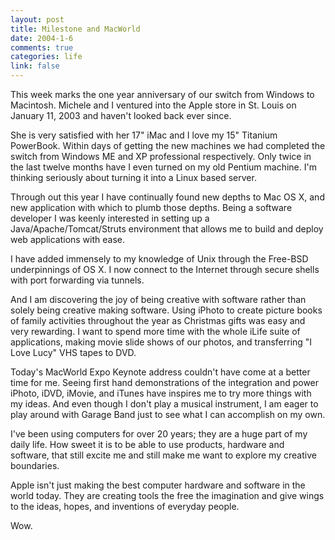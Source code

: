 ```yaml
--- 
layout: post
title: Milestone and MacWorld
date: 2004-1-6
comments: true
categories: life
link: false
---
```

This week marks the one year anniversary of our switch from Windows to Macintosh. Michele and I ventured into the Apple store in St. Louis on January 11, 2003 and haven't looked back ever since.

She is very satisfied with her 17" iMac and I love my 15" Titanium PowerBook. Within days of getting the new machines we had completed the switch from Windows ME and XP professional respectively. Only twice in the last twelve months have I even turned on my old Pentium machine. I'm thinking seriously about turning it into a Linux based server.

Through out this year I have continually found new depths to Mac OS X, and new application with which to plumb those depths. Being a software developer I was keenly interested in setting up a Java/Apache/Tomcat/Struts environment that allows me to build and deploy web applications with ease.

I have added immensely to my knowledge of Unix through the Free-BSD underpinnings of OS X. I now connect to the Internet through secure shells with port forwarding via tunnels.

And I am discovering the joy of being creative with software rather than solely being creative making software. Using iPhoto to create picture books of family activities throughout the year as Christmas gifts was easy and very rewarding. I want to spend more time with the whole iLife suite of applications, making movie slide shows of our photos, and transferring "I Love Lucy" VHS tapes to DVD.

Today's MacWorld Expo Keynote address couldn't have come at a better time for me. Seeing first hand demonstrations of the integration and power iPhoto, iDVD, iMovie, and iTunes have inspires me to try more things with my ideas. And even though I don't play a musical instrument, I am eager to play around with Garage Band just to see what I can accomplish on my own.

I've been using computers for over 20 years; they are a huge part of my daily life. How sweet it is to be able to use products, hardware and software, that still excite me and still make me want to explore my creative boundaries.

Apple isn't just making the best computer hardware and software in the world today. They are creating tools the free the imagination and give wings to the ideas, hopes, and inventions of everyday people.

Wow.
